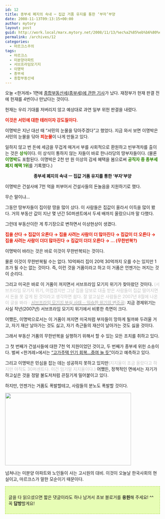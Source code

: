 ```yaml
---
id: 12
title: 종부세 폐지의 속내 ─ 집값 거품 유지를 통한 ‘부자’부양
date: 2008-11-13T09:13:15+00:00
author: mytory
layout: post
guid: http://work.local/marx.mytory.net/2008/11/13/%ec%a2%85%eb%b6%80%ec%84%b8-%ed%8f%90%ec%a7%80%ec%9d%98-%ec%86%8d%eb%82%b4-%e2%94%80-%ec%a7%91%ea%b0%92-%ea%b1%b0%ed%92%88-%ec%9c%a0%ec%a7%80%eb%a5%bc-%ed%86%b5%ed%95%9c-%eb%b6%80%ec%9e%90/
permalink: /archives/12
categories:
  - 마르크스주의
tags:
  - 마르크스
  - 미분양아파트
  - 서브프라임모기지
  - 이명박
  - 종부세
  - 종합부동산세
---
```

오늘 &lt;한겨레&gt; 1면에 <a href="http://www.hani.co.kr/arti/politics/politics_general/321395.html" target="_blank" title="[http://www.hani.co.kr/arti/politics/politics_general/321395.html]로 이동합니다.">종합부동산세(종부세)에 관한 기사</a>가 났다. 재정부가 헌재 판결 전에 헌재를 4번이나 만났다는 것이다.

헌재는 우리 기대를 저버리지 않고 예상대로 과연 일부 위헌 판결을 내렸다.

<span class="Apple-style-span" style="color: rgb(227, 22, 0);"><span class="Apple-style-span" style="font-weight: bold;">이것은 서민에 대한 테러이자 강도질이다.</span></span>

이명박은 지난 대선 때 “서민의 눈물을 닦아주겠다”고 했었다. 지금 와서 보면 이명박은 서민의 눈물을 닦아 <span class="Apple-style-span" style="color: rgb(227, 22, 0);"><span class="Apple-style-span" style="font-weight: bold;">피눈물</span></span>이 나게 만들고 있다.

일하지 않고 번 돈에 세금을 무겁게 매겨서 부를 사회적으로 환원하고 빈부격차를 출이는 것은 <span class="Apple-style-span" style="color: rgb(43, 132, 0);"><span class="Apple-style-span" style="font-weight: bold;">상식</span></span>이다. 이 상식이 통하지 않는 자들이 바로 한나라당의 땅부자들이다. (물론 <span class="Apple-style-span" style="font-weight: bold;"><span class="Apple-style-span" style="color: rgb(43, 132, 0);">이명박</span></span>도 포함된다. 이명박은 2천 만 원 이상의 감세 혜택을 봄으로써 <span class="Apple-style-span" style="color: rgb(43, 132, 0);"><span class="Apple-style-span" style="font-weight: bold;">공직자 중 종부세 폐지 혜택 1위</span></span>를 기록했다.)

<p style="text-align: center; ">
  <span class="Apple-style-span" style="font-weight: bold;">종부세 폐지의 속내 ㅡ 집값 거품 유지를 통한 ‘부자’부양</span>
</p>

이명박은 건설사에 7천 억을 퍼부어서 건설사들의 돈놀음을 지원하기로 했다. 

무슨 말이냐… 

그동안 땅부자들이 집이랑 땅을 많이 샀다. 이 사람들은 집값이 올라서 이득을 많이 봤다. 거의 부동산 값이 지난 몇 년간 50퍼센트에서 두세 배까지 올랐으니까 말 다했다.

그런데 부동산이란 게 투기장으로 변하면서 이상현상이 생겼다. 

<span class="Apple-style-span" style="color: rgb(227, 22, 0);"><span class="Apple-style-span" style="font-weight: bold;">집을 산다 → 집값이 오른다 → 집을 사려는 사람이 더 많아진다 → 집값이 더 오른다 → 집을 사려는 사람이 더더 많아진다 → 집값이 더더 오른다 → … (무한반복?)</span></span>

이명박이 바라는 것은 바로 이것이 무한반복되는 것이다.

물론 이것이 무한반복될 수는 없다. 10억짜리 집이 20억 30억까지 오를 수는 있지만 1조가 될 수는 없는 것이다. 즉, 이런 것을 거품이라고 하고 이 거품은 언젠가는 꺼지는 것이 순리다.

그리고 미국은 바로 이 거품이 꺼지면서 서브프라임 모기지 위기가 찾아왔던 것이다. <span class="Apple-style-span" style="color: rgb(194, 194, 194);">(서브프라임 모기지 위기, 어렵겠지만 그냥 집을 담보로 대출 받은 사람들이 집값 떨어지면서 돈을 못 갚게 된 것이라고 생각하면 쉽다. 잘 알고싶은 사람들은 2007년 8월에 나온 이 글을 봐라 : </span><a href="http://resistcandle.com/0_view.php?urn=urn:newsml:counterfire.or.kr:20070815T102810%2B0900:c54-mogiji01:1U" target="_blank" title="[http://resistcandle.com/0_view.php?urn=urn:newsml:counterfire.or.kr:20070815T102810%2B0900:c54-mogiji01:1U]로 이동합니다."><span class="Apple-style-span" style="font-weight: bold;"><span class="Apple-style-span" style="color: rgb(194, 194, 194);">서브프라임 모기지 부실 사태 ─ 익숙한 위기의 변주곡</span></span></a><span class="Apple-style-span" style="color: rgb(194, 194, 194);">)</span> 지금 경제위기는 사실 작년(2007년) 서브프라임 모기지 위기에서 비롯한 측면이 크다.

어쨌든, 이명박으로서는 이 거품이 꺼지면 미국처럼 부자들이 망하게 될까봐 두려울 거고, 자기 재산 날아가는 것도 싫고, 자기 측근들의 재산이 날아가는 것도 싫을 것이다.

그래서 부동산 거품의 무한반복을 실행하기 위해서 할 수 있는 모든 조치를 취하고 있다.

그 첫 번째가 건설사들에 대한 7천 억 지원이었던 것이고, 두 번째가 종부세 위헌 소송이다. 벌써 &lt;한겨레&gt;에서는 <a href="http://hani.co.kr/arti/economy/property/321603.html" target="_blank" title="[http://hani.co.kr/arti/economy/property/321603.html]로 이동합니다.">“고가주택 인기 회복…증여 늘 듯”</a>이라고 예측하고 있다.

그리고 이명박은 민심을 잡는 데는 성공하지 못하고 있지만<span class="Apple-style-span" style="color: rgb(194, 194, 194);">(지지율이 조금 올랐다고 하지만 아직도 30퍼센트다. 이건 임기말 지지율이다.)</span> 어쨌든, 정책적인 면에서는 자기가 하고싶은 것을 정말 불도저처럼 끈질기게 밀어붙이고 있다.

하지만, 언젠가는 거품도 폭발할테고, 사람들의 분노도 폭발할 것이다.

<img src="http://work.local/marx.mytory.net/wp-content/uploads/1/491bef3e865339E.jpg" class="aligncenter" width="410" height="236" alt="" filename="1225021538-r10-p3newtown.jpg" filemime="" />

넘쳐나는 미분양 아파트와 노인들이 사는 고시원의 대비. 이것이 오늘날 한국사회의 현실이고, 마르크스가 말한 모순이기 때문이다.

<div>
  <div class="txc-textbox" style="border-top-style: dashed; border-right-style: dashed; border-bottom-style: dashed; border-left-style: dashed; border-top-width: 1px; border-right-width: 1px; border-bottom-width: 1px; border-left-width: 1px; border-top-color: rgb(159, 211, 49); border-right-color: rgb(159, 211, 49); border-bottom-color: rgb(159, 211, 49); border-left-color: rgb(159, 211, 49); background-color: rgb(231, 253, 181); padding-top: 10px; padding-right: 10px; padding-bottom: 10px; padding-left: 10px; ">
    <p>
      글을 다 읽으셨으면 짧은 댓글이라도 하나 남겨서 초보 블로거를 <span class="Apple-style-span" style="font-weight: bold;">응원</span>해 주세요! ^^ 꼭 <span class="Apple-style-span" style="font-weight: bold;">답방</span>할게요! 
    </p>
  </div>
</div>